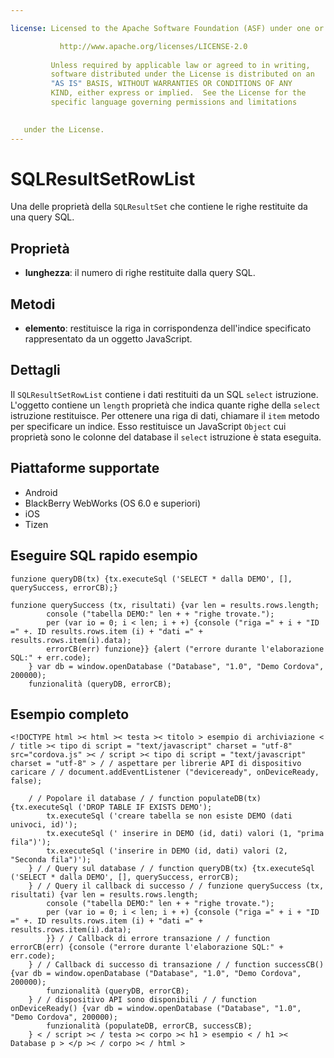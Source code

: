 ```yaml
---

license: Licensed to the Apache Software Foundation (ASF) under one or more contributor license agreements. See the NOTICE file distributed with this work for additional information regarding copyright ownership. The ASF licenses this file to you under the Apache License, Version 2.0 (the "License"); you may not use this file except in compliance with the License. You may obtain a copy of the License at

           http://www.apache.org/licenses/LICENSE-2.0
    
         Unless required by applicable law or agreed to in writing,
         software distributed under the License is distributed on an
         "AS IS" BASIS, WITHOUT WARRANTIES OR CONDITIONS OF ANY
         KIND, either express or implied.  See the License for the
         specific language governing permissions and limitations
    

   under the License.
---
```


# SQLResultSetRowList

Una delle proprietà della `SQLResultSet` che contiene le righe restituite da una query SQL.

## Proprietà

*   **lunghezza**: il numero di righe restituite dalla query SQL.

## Metodi

*   **elemento**: restituisce la riga in corrispondenza dell'indice specificato rappresentato da un oggetto JavaScript.

## Dettagli

Il `SQLResultSetRowList` contiene i dati restituiti da un SQL `select` istruzione. L'oggetto contiene un `length` proprietà che indica quante righe della `select` istruzione restituisce. Per ottenere una riga di dati, chiamare il `item` metodo per specificare un indice. Esso restituisce un JavaScript `Object` cui proprietà sono le colonne del database il `select` istruzione è stata eseguita.

## Piattaforme supportate

*   Android
*   BlackBerry WebWorks (OS 6.0 e superiori)
*   iOS
*   Tizen

## Eseguire SQL rapido esempio

    funzione queryDB(tx) {tx.executeSql ('SELECT * dalla DEMO', [], querySuccess, errorCB);}
    
    funzione querySuccess (tx, risultati) {var len = results.rows.length;
            console ("tabella DEMO:" len + + "righe trovate.");
            per (var io = 0; i < len; i + +) {console ("riga =" + i + "ID =" +. ID results.rows.item (i) + "dati =" + results.rows.item(i).data);
            errorCB(err) funzione}} {alert ("errore durante l'elaborazione SQL:" + err.code);
        } var db = window.openDatabase ("Database", "1.0", "Demo Cordova", 200000);
        funzionalità (queryDB, errorCB);
    

## Esempio completo

    <!DOCTYPE html >< html >< testa >< titolo > esempio di archiviazione < / title >< tipo di script = "text/javascript" charset = "utf-8" src="cordova.js" >< / script >< tipo di script = "text/javascript" charset = "utf-8" > / / aspettare per librerie API di dispositivo caricare / / document.addEventListener ("deviceready", onDeviceReady, false);
    
        / / Popolare il database / / function populateDB(tx) {tx.executeSql ('DROP TABLE IF EXISTS DEMO');
            tx.executeSql ('creare tabella se non esiste DEMO (dati univoci, id)');
            tx.executeSql (' inserire in DEMO (id, dati) valori (1, "prima fila")');
            tx.executeSql ('inserire in DEMO (id, dati) valori (2, "Seconda fila")');
        } / / Query sul database / / function queryDB(tx) {tx.executeSql ('SELECT * dalla DEMO', [], querySuccess, errorCB);
        } / / Query il callback di successo / / funzione querySuccess (tx, risultati) {var len = results.rows.length;
            console ("tabella DEMO:" len + + "righe trovate.");
            per (var io = 0; i < len; i + +) {console ("riga =" + i + "ID =" +. ID results.rows.item (i) + "dati =" + results.rows.item(i).data);
            }} / / Callback di errore transazione / / function errorCB(err) {console ("errore durante l'elaborazione SQL:" + err.code);
        } / / Callback di successo di transazione / / function successCB() {var db = window.openDatabase ("Database", "1.0", "Demo Cordova", 200000);
            funzionalità (queryDB, errorCB);
        } / / dispositivo API sono disponibili / / function onDeviceReady() {var db = window.openDatabase ("Database", "1.0", "Demo Cordova", 200000);
            funzionalità (populateDB, errorCB, successCB);
        } < / script >< / testa >< corpo >< h1 > esempio < / h1 >< Database p > </p >< / corpo >< / html >